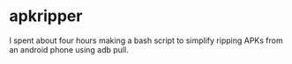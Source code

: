 # apkripper
I spent about four hours making a bash script to simplify ripping APKs from an android phone using adb pull.
